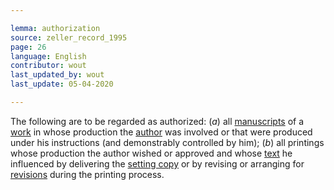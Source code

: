 ```yaml
---

lemma: authorization
source: zeller_record_1995
page: 26
language: English
contributor: wout
last_updated_by: wout
last_update: 05-04-2020

---
```


The following are to be regarded as authorized: (_a_) all [manuscripts](manuscript.html) of a [work](work.html) in whose production the [author](author.html) was involved or that were produced under his instructions (and demonstrably controlled by him); (_b_) all printings whose production the author wished or approved and whose [text](text.html) he influenced by delivering the [setting copy](settingCopy.html) or by revising or arranging for [revisions](revision.html) during the printing process.

